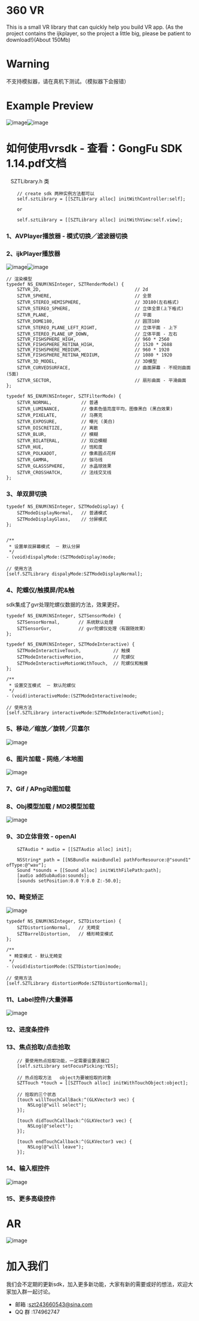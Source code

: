 # 360 VR
This is a small VR library that can quickly help you build VR app. 
(As the project contains the ijkplayer, so the project a little big, please be patient to download!)(About 150Mb)

# Warning
不支持模拟器，请在真机下测试。（模拟器下会报错）

# Example Preview
![image](https://github.com/szt243660543/360VR/blob/master/VR_Example/allexample.png )![image](https://github.com/szt243660543/360VR/blob/master/vr%E5%AF%BC%E8%88%AA.jpg )

# 如何使用vrsdk  - 查看：GongFu SDK 1.14.pdf文档
    SZTLibrary.h 类   
```
    // create sdk 两种实例方法都可以
    self.sztLibrary = [[SZTLibrary alloc] initWithController:self];
    
    or
    
    self.sztLibrary = [[SZTLibrary alloc] initWithView:self.view];
```

### 1、AVPlayer播放器 - 模式切换／滤波器切换
### 2、ijkPlayer播放器
![image](https://github.com/szt243660543/360VR/blob/master/player1.png )![image](https://github.com/szt243660543/360VR/blob/master/player2.jpg )  </br>

```
// 渲染模型
typedef NS_ENUM(NSInteger, SZTRenderModel) {
    SZTVR_2D,                                   // 2d
    SZTVR_SPHERE,                               // 全景
    SZTVR_STEREO_HEMISPHERE,                    // 3D180(左右格式)
    SZTVR_STEREO_SPHERE,                        // 立体全景(上下格式)
    SZTVR_PLANE,                                // 平面
    SZTVR_DOME180,                              // 圆顶180
    SZTVR_STEREO_PLANE_LEFT_RIGHT,              // 立体平面 - 上下
    SZTVR_STEREO_PLANE_UP_DOWN,                 // 立体平面 - 左右
    SZTVR_FISHSPHERE_HIGH,                      // 960 * 2560
    SZTVR_FISHSPHERE_RETINA_HIGH,               // 1520 * 2688
    SZTVR_FISHSPHERE_MEDIUM,                    // 960 * 1920
    SZTVR_FISHSPHERE_RETINA_MEDIUM,             // 1080 * 1920
    SZTVR_3D_MODEL,                             // 3D模型
    SZTVR_CURVEDSURFACE,                        // 曲面屏幕 - 不规则曲面(5面)
    SZTVR_SECTOR,                               // 扇形曲面 - 平滑曲面
};

typedef NS_ENUM(NSInteger, SZTFilterMode) {
    SZTVR_NORMAL,           // 普通
    SZTVR_LUMINANCE,        // 像素色值亮度平均，图像黑白 (黑白效果)
    SZTVR_PIXELATE,         // 马赛克
    SZTVR_EXPOSURE,         // 曝光 (美白)
    SZTVR_DISCRETIZE,       // 离散
    SZTVR_BLUR,             // 模糊
    SZTVR_BILATERAL,        // 双边模糊
    SZTVR_HUE,              // 饱和度 
    SZTVR_POLKADOT,         // 像素圆点花样
    SZTVR_GAMMA,            // 伽马线
    SZTVR_GLASSSPHERE,      // 水晶球效果
    SZTVR_CROSSHATCH,       // 法线交叉线
};

```

### 3、单双屏切换
```
typedef NS_ENUM(NSInteger, SZTModeDisplay) {
    SZTModeDisplayNormal,   // 普通模式
    SZTModeDisplayGlass,    // 分屏模式
};


/**
 * 设置单双屏幕模式  － 默认分屏
 */
- (void)dispalyMode:(SZTModeDisplay)mode;

// 使用方法
[self.SZTLibrary dispalyMode:SZTModeDisplayNormal];

```

### 4、陀螺仪/触摸屏/陀&触

sdk集成了gvr处理陀螺仪数据的方法，效果更好。

```
typedef NS_ENUM(NSInteger, SZTSensorMode) {
    SZTSensorNormal,       // 系统默认处理
    SZTSensorGvr,          // gvr陀螺仪处理（有跟随效果）
};

typedef NS_ENUM(NSInteger, SZTModeInteractive) {
    SZTModeInteractiveTouch,            // 触摸
    SZTModeInteractiveMotion,           // 陀螺仪
    SZTModeInteractiveMotionWithTouch,  // 陀螺仪和触摸
};

/**
 * 设置交互模式  － 默认陀螺仪
 */
- (void)interactiveMode:(SZTModeInteractive)mode;

// 使用方法
[self.SZTLibrary interactiveMode:SZTModeInteractiveMotion];

```

### 5、移动／缩放／旋转／贝塞尔
![image](https://github.com/szt243660543/360VR/blob/master/animation.gif )  </br>

### 6、图片加载 - 网络／本地图
![image](https://github.com/szt243660543/360VR/blob/master/IMG_5422.PNG )  </br>

### 7、Gif / APng动图加载

### 8、Obj模型加载 / MD2模型加载
![image](https://github.com/szt243660543/360VR/blob/master/objmd2.gif )  </br>

### 9、3D立体音效 - openAl
```
    SZTAudio * audio = [[SZTAudio alloc] init];
    
    NSString* path = [[NSBundle mainBundle] pathForResource:@"sound1" ofType:@"wav"];
    Sound *sounds = [[Sound alloc] initWithFilePath:path];
    [audio addSubAudio:sounds];
    [sounds setPosition:0.0 Y:0.0 Z:-50.0];
```

### 10、畸变矫正
![image](https://github.com/szt243660543/360VR/blob/master/jibian.jpg )  </br>

```
typedef NS_ENUM(NSInteger, SZTDistortion) {
    SZTDistortionNormal,   // 无畸变
    SZTBarrelDistortion,   // 桶形畸变模式
};

/**
 * 畸变模式 - 默认无畸变
 */
- (void)distortionMode:(SZTDistortion)mode;

// 使用方法
[self.SZTLibrary distortionMode:SZTDistortionNormal];

```

### 11、Label控件/大量弹幕
![image](https://github.com/szt243660543/360VR/blob/master/label.gif )  </br>

### 12、进度条控件

### 13、焦点拾取/点击拾取
```
    // 要使用热点拾取功能，一定需要设置该接口
    [self.sztLibrary setFocusPicking:YES];
     
    // 热点拾取方法   object为要被拾取的对象
    SZTTouch *touch = [[SZTTouch alloc] initWithTouchObject:object];
    
    // 拾取的三个状态
    [touch willTouchCallBack:^(GLKVector3 vec) {
        NSLog(@"will select");
    }];
    
    [touch didTouchCallback:^(GLKVector3 vec) {
        NSLog(@"select");
    }];
    
    [touch endTouchCallback:^(GLKVector3 vec) {
        NSLog(@"will leave");
    }];
```

### 14、输入框控件
![image](https://github.com/szt243660543/360VR/blob/master/keyboard.jpg )  </br>

### 15、更多高级控件

# AR 
![image](https://github.com/szt243660543/360VR/blob/master/ar.gif)

# 加入我们
我们会不定期的更新sdk，加入更多新功能，大家有新的需要或好的想法，欢迎大家加入群一起讨论。
* 邮箱 :szt243660543@sina.com
* QQ 群 :174962747
